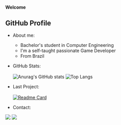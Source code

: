 <h4>Welcome</h4>
<h2>GitHub Profile</h2>

- About me:
  - Bachelor's student in Computer Engineering
  - I'm a self-taught passionate Game Developer
  - From Brazil
 
- GitHub Stats:<br><br>
![Anurag's GitHub stats](https://github-readme-stats.vercel.app/api?username=MatheusCDias&show_icons=true&bg_color=0D0D0D&border_color=222222&text_color=EAEAEA&title_color=58A1DA&icon_color=84D1DD&border_radius=8)
![Top Langs](https://github-readme-stats.vercel.app/api/top-langs/?username=MatheusCDias&layout=compact&bg_color=0D0D0D&border_color=222222&text_color=EAEAEA&title_color=58A1DA&icon_color=84D1DD&border_radius=8)

- Last Project:<br><br>
[![Readme Card](https://github-readme-stats.vercel.app/api/pin/?username=MatheusCDias&repo=Internal_Project_Prototype-Platformer_Game&bg_color=0D0D0D&border_color=222222&text_color=EAEAEA&title_color=58A1DA&icon_color=84D1DD&border_radius=8)](https://github.com/MatheusCDias/Internal_Project_Prototype-Platformer_Game)

- Contact:
<div> 
  <a href="https://www.linkedin.com/in/matheus-costa-dias-978558218/" target="_blank"><img src="https://img.shields.io/badge/-LinkedIn-%230077B5?style=for-the-badge&logo=linkedin&logoColor=white" target="_blank"></a> 
  <a href="mailto:matheuscdias2014@gmail.com"><img src="https://img.shields.io/badge/-Gmail-%23333?style=for-the-badge&logo=gmail&logoColor=white" target="_blank"></a>
</div>
